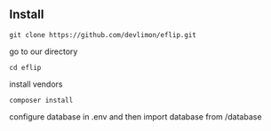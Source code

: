 ## Install

```
git clone https://github.com/devlimon/eflip.git
```

go to our directory
```
cd eflip
```

install vendors
```
composer install
```

configure database in .env and then import database from /database